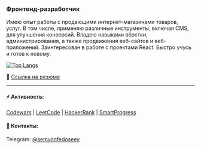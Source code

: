 ### Фронтенд-разработчик
Имею опыт работы с продающими интернет-магазинами товаров, услуг. В том числе, применяю различные инструменты, включая CMS, для улучшения конверсий. Владею навыками вёрстки, администрирования, а также продвижения веб-сайтов и веб-приложений. Заинтересован в работе с проектами React. Быстро учусь и готов к новому.

[![Top Langs](https://github-readme-stats.vercel.app/api/top-langs/?username=fedoseevsm&layout=compact)](https://github.com/fedoseevsm?tab=repositories)

📰 [Ссылка на резюме](https://github.com/FedoseevSM/fedoseevsm/blob/main/%D0%A0%D0%B5%D0%B7%D1%8E%D0%BC%D0%B5%20Middle%20Frontend-%D1%80%D0%B0%D0%B7%D1%80%D0%B0%D0%B1%D0%BE%D1%82%D1%87%D0%B8%D0%BA%20TypeScript%20React.pdf)

---

#### ⚡ Активность:
[Codewars](https://www.codewars.com/users/semyonfedoseev) | [LeetCode](https://leetcode.com/samgxlden) | [HackerRank](https://www.hackerrank.com/samgxlden) | [SmartProgress](https://smartprogress.do/user/682911)
#### 💬 Контакты:
Telegram: [@semyonfedoseev](https://t.me/semyonfedoseev)
